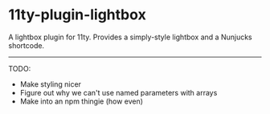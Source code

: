 # 11ty-plugin-lightbox

A lightbox plugin for 11ty. Provides a simply-style lightbox and a Nunjucks shortcode.

***

TODO:

* Make styling nicer
* Figure out why we can't use named parameters with arrays
* Make into an npm thingie (how even)